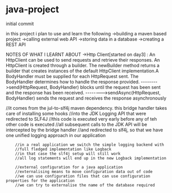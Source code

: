 # java-project
initial commit

in this project i plan to use and learn the following
->building a maven based project
->calling external web API
->storing data in a database
->creating a REST API

NOTES OF WHAT I LEARNT ABOUT
->Http Client[started on day3] :
An HttpClient can be used to send requests and retrieve their responses. An HttpClient is created through a builder. The newBuilder method returns a 
builder that creates instances of the default HttpClient implementation.A BodyHandler must be supplied for each HttpRequest sent. The BodyHandler determines how to 
handle the response provided.
-------->send(HttpRequest, BodyHandler) blocks until the request has been sent and the response has been received.
-------->sendAsync(HttpRequest, BodyHandler) sends the request and receives the response asynchronously


//it comes from the jul-to-slf4j  maven dependency. this bridge handler takes care of installing some hooks
        //into the JDK Logging API that were redirected to SLF4J
        //this code is executed very early before any of teh other code is executed
        //all subsequent calls to the JDK API will be intercepted by the bridge handler
        //and redirected to slf4j, so that we have one unified logging approach in our application

        //in a real application we switch the simple logging backend with
        //full fledged implementation like Logback
        //in that case the slf4j setup will still work
        //all log statements will end up in the new Logback implementation

        //external configuration for a java application
        //externalising means to move configuration data out of code
        //we can use configuration files that can use configuration properties for the application
        //we can try to externalise the name of the database required
